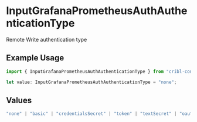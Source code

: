 # InputGrafanaPrometheusAuthAuthenticationType

Remote Write authentication type

## Example Usage

```typescript
import { InputGrafanaPrometheusAuthAuthenticationType } from "cribl-control-plane/models";

let value: InputGrafanaPrometheusAuthAuthenticationType = "none";
```

## Values

```typescript
"none" | "basic" | "credentialsSecret" | "token" | "textSecret" | "oauth"
```